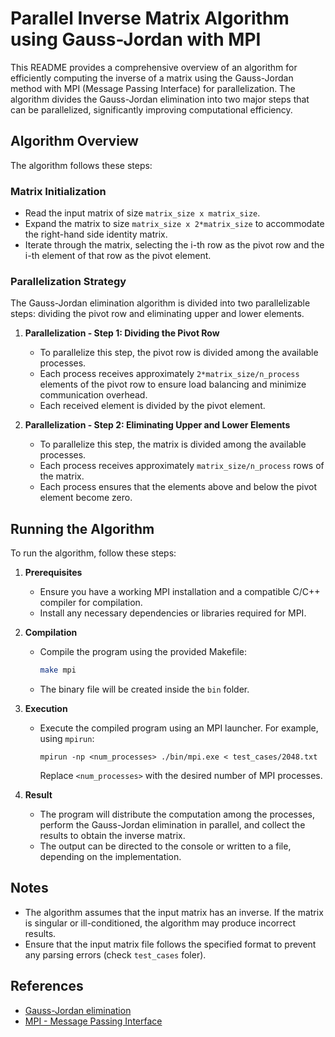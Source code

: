 # Parallel Inverse Matrix Algorithm using Gauss-Jordan with MPI

This README provides a comprehensive overview of an algorithm for efficiently computing the inverse of a matrix using the Gauss-Jordan method with MPI (Message Passing Interface) for parallelization. The algorithm divides the Gauss-Jordan elimination into two major steps that can be parallelized, significantly improving computational efficiency.

## Algorithm Overview

The algorithm follows these steps:

### Matrix Initialization
- Read the input matrix of size `matrix_size x matrix_size`.
- Expand the matrix to size `matrix_size x 2*matrix_size` to accommodate the right-hand side identity matrix.
- Iterate through the matrix, selecting the i-th row as the pivot row and the i-th element of that row as the pivot element.

### Parallelization Strategy
The Gauss-Jordan elimination algorithm is divided into two parallelizable steps: dividing the pivot row and eliminating upper and lower elements.

1. **Parallelization - Step 1: Dividing the Pivot Row**
   - To parallelize this step, the pivot row is divided among the available processes.
   - Each process receives approximately `2*matrix_size/n_process` elements of the pivot row to ensure load balancing and minimize communication overhead. 
   - Each received element is divided by the pivot element.

2. **Parallelization - Step 2: Eliminating Upper and Lower Elements**
   - To parallelize this step, the matrix is divided among the available processes.
   - Each process receives approximately `matrix_size/n_process` rows of the matrix.
   - Each process ensures that the elements above and below the pivot element become zero.

## Running the Algorithm
To run the algorithm, follow these steps:

1. **Prerequisites**
   - Ensure you have a working MPI installation and a compatible C/C++ compiler for compilation.
   - Install any necessary dependencies or libraries required for MPI.

2. **Compilation**
   - Compile the program using the provided Makefile:
     ```bash
     make mpi
     ```
   - The binary file will be created inside the `bin` folder.

3. **Execution**
   - Execute the compiled program using an MPI launcher. For example, using `mpirun`:
     ```
     mpirun -np <num_processes> ./bin/mpi.exe < test_cases/2048.txt
     ```
     Replace `<num_processes>` with the desired number of MPI processes.

4. **Result**
   - The program will distribute the computation among the processes, perform the Gauss-Jordan elimination in parallel, and collect the results to obtain the inverse matrix.
   - The output can be directed to the console or written to a file, depending on the implementation.

## Notes
- The algorithm assumes that the input matrix has an inverse. If the matrix is singular or ill-conditioned, the algorithm may produce incorrect results.
- Ensure that the input matrix file follows the specified format to prevent any parsing errors (check `test_cases` foler).

## References
- [Gauss-Jordan elimination](https://en.wikipedia.org/wiki/Gauss%E2%80%93Jordan_elimination)
- [MPI - Message Passing Interface](https://www.mpi-forum.org/)